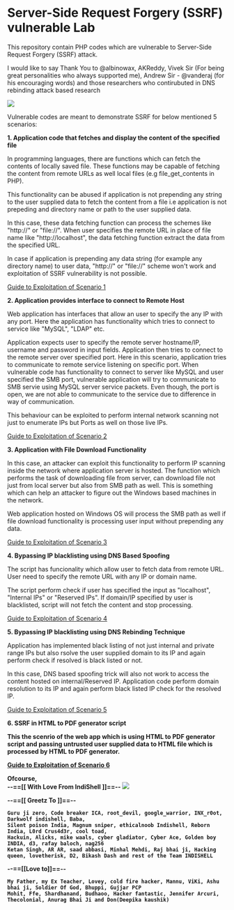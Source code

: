 # Server-Side Request Forgery (SSRF) vulnerable Lab
This repository contain PHP codes which are vulnerable to Server-Side Request Forgery (SSRF) attack.

I would like to say Thank You to @albinowax, AKReddy, Vivek Sir (For being great personalities who always supported me), Andrew Sir - @vanderaj (for his encouraging words) and those researchers who contirubuted in DNS rebinding attack based research 

![](https://raw.githubusercontent.com/incredibleindishell/SSRF_Vulnerable_Lab/master/images/SSRF_Vulnerable_Lab.png)

Vulnerable codes are meant to demonstrate SSRF for below mentioned 5 scenarios:

<b> 1. Application code that fetches and display the content of the specified file</b>

In programming languages, there are functions which can fetch the contents of locally saved file. These functions may be capable of fetching the content from remote URLs as well local files (e.g file_get_contents in PHP).

This functionality can be abused if application is not prepending any string to the user supplied data to fetch the content from a file i.e application is not prepeding and directory name or path to the user supplied data. 

In this case, these data fetching function can process the schemes like "http://" or "file://". When user specifies the remote URL in place of file name like "http://localhost", the data fetching function extract the data from the specified URL.

In case if application is prepending any data string (for example any directory name) to user data, "http://" or "file://" scheme won't work and exploitation of SSRF vulnerability is not possible.

<a href="https://github.com/incredibleindishell/SSRF_Vulnerable_lab/tree/master/file_content_fetch">Guide to Exploitation of Scenario 1</a>

<b> 2. Application provides interface to connect to Remote Host</b>

Web application has interfaces that allow an user to specify the any IP with any port. Here the application has functionality which tries to connect to service like "MySQL", "LDAP" etc.

Application expects user to specify the remote server hostname/IP, username and password in input fields. Application then tries to connect to the remote server over specified port. Here in this scenario, application tries to communicate to remote service listening on specific port. When vulnerable code has functionality to connect to server like MySQL and user specified the SMB port, vulnerable application will try to communicate to SMB servie using MySQL server service packets. Even though, the port is open, we are not able to communicate to the service due to difference in way of communication.

This behaviour can be exploited to perform internal network scanning not just to enumerate IPs but Ports as well on those live IPs.

<a href="https://github.com/incredibleindishell/SSRF_Vulnerable_lab/tree/master/Remote_host_connect_interface">Guide to Exploitation of Scenario 2</a>

<b> 3. Application with File Download Functionality</b>

In this case, an attacker can exploit this functionality to perform IP scanning inside the network where application server is hosted.
The function which performs the task of downloading file from server, can download file not just from local server but also from SMB path as well. This is something which can help an attacker to figure out the Windows based machines in the network.

Web application hosted on Windows OS will process the SMB path as well if file download functionality is processing user input without prepending any data.

<a href="https://github.com/incredibleindishell/SSRF_Vulnerable_lab/tree/master/File_Download">Guide to Exploitation of Scenario 3</a>

<b> 4. Bypassing IP blacklisting using DNS Based Spoofing</b>

The script has funcionality which allow user to fetch data from remote URL. User need to specify the remote URL with any IP or domain name.

The script perform check if user has specified the input as "localhost", "Internal IPs" or "Reserved IPs". If domain/IP specified by user is blacklisted, script will not fetch the content and stop processing. 

<a href="https://github.com/incredibleindishell/SSRF_Vulnerable_lab/tree/master/DNS-Spoofing-based-Bypass">Guide to Exploitation of Scenario 4</a>

<b> 5. Bypassing IP blacklisting using DNS Rebinding Technique</b>

Application has implemented black listing of not just internal and private range IPs but also rsolve the user supplied domain to its IP and again perform check if resolved is black listed or not.

In this case, DNS based spoofing trick will also not work to access the content hosted on internal/Reserved IP. Application code perform domain resolution to its IP and again perform black listed IP check for the resolved IP. 

<a href="https://github.com/incredibleindishell/SSRF_Vulnerable_lab/tree/master/DNS%20Rebinding%20based%20Bypass">Guide to Exploitation of Scenario 5</a>

<b> 6. SSRF in HTML to PDF generator script

This the scenrio of the web app which is using HTML to PDF generator script and passing untrusted user supplied data to HTML file which is processed by HTML to PDF generator.

<a href="https://github.com/incredibleindishell/SSRF_Vulnerable_Lab/blob/master/pdf_generator/">Guide to Exploitation of Scenario 6</a>

Ofcourse,<br><b>--==[[ With Love From IndiShell ]]==--</b> <img src="https://web.archive.org/web/20140704135452/freesmileys.org/smileys/smiley-flag010.gif">



--==[[ Greetz To ]]==--

	Guru ji zero, Code breaker ICA, root_devil, google_warrior, INX_r0ot, Darkwolf indishell, Baba,
	Silent poison India, Magnum sniper, ethicalnoob Indishell, Reborn India, L0rd Crus4d3r, cool toad,
	Hackuin, Alicks, mike waals, cyber gladiator, Cyber Ace, Golden boy INDIA, d3, rafay baloch, nag256
	Ketan Singh, AR AR, saad abbasi, Minhal Mehdi, Raj bhai ji, Hacking queen, lovetherisk, D2, Bikash Dash and rest of the Team INDISHELL

--==[[Love to]]==--

	My Father, my Ex Teacher, Lovey, cold fire hacker, Mannu, ViKi, Ashu bhai ji, Soldier Of God, Bhuppi, Gujjar PCP
	Mohit, Ffe, Shardhanand, Budhaoo, Hacker fantastic, Jennifer Arcuri, Thecolonial, Anurag Bhai Ji and Don(Deepika kaushik)

